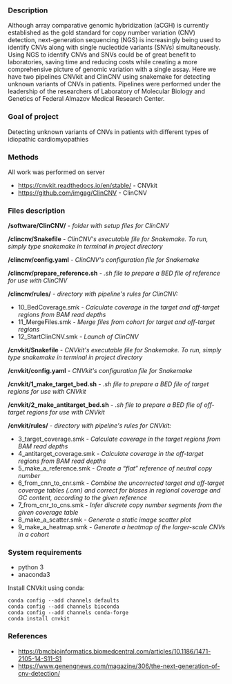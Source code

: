 ### Description
Although array comparative genomic hybridization (aCGH) is currently established as the gold standard for copy number variation (CNV) detection, next-generation sequencing (NGS) is increasingly being used to identify CNVs along with single nucleotide variants (SNVs) simultaneously. Using NGS to identify CNVs and SNVs could be of great benefit to laboratories, saving time and reducing costs while creating a more comprehensive picture of genomic variation with a single assay.
Here we have two pipelines CNVkit and ClinCNV using snakemake for detecting unknown variants of CNVs in patients. Pipelines were performed under the leadership of the researchers of Laboratory of Molecular Biology and Genetics of Federal Almazov Medical Research Center.

### Goal of project
Detecting unknown variants of CNVs in patients with different types of idiopathic cardiomyopathies

### Methods
All work was performed on server
* https://cnvkit.readthedocs.io/en/stable/ - CNVkit
* https://github.com/imgag/ClinCNV - ClinCNV

### Files description
**/software/ClinCNV/** - *folder with setup files for ClinCNV*

**/clincnv/Snakefile** - *ClinCNV's executable file for Snakemake. To run, simply type snakemake in terminal in project directory*

**/clincnv/config.yaml** - *ClinCNV's configuration file for Snakemake*

**/clincnv/prepare_reference.sh** - *.sh file to prepare a BED file of reference for use with ClinCNV*

**/clincnv/rules/** - *directory with pipeline's rules for ClinCNV:*
* 10_BedCoverage.smk - *Calculate coverage in the target and off-target regions from BAM read depths*
* 11_MergeFiles.smk - *Merge files from cohort for target  and off-target regions*
* 12_StartClinCNV.smk - *Launch of ClinCNV*

**/cnvkit/Snakefile** - *CNVkit's executable file for Snakemake. To run, simply type snakemake in terminal in project directory*

**/cnvkit/config.yaml** - *CNVkit's configuration file for Snakemake*

**/cnvkit/1_make_target_bed.sh** - *.sh file to prepare a BED file of target regions for use with CNVkit*

**/cnvkit/2_make_antitarget_bed.sh** - *.sh file to prepare a BED file of off-target regions for use with CNVkit*

**/cnvkit/rules/** - *directory with pipeline's rules for CNVkit:*
* 3_target_coverage.smk - *Calculate coverage in the target regions from BAM read depths*
* 4_antitarget_coverage.smk - *Calculate coverage in the off-target regions from BAM read depths*
* 5_make_a_reference.smk - *Create a “flat” reference of neutral copy number*
* 6_from_cnn_to_cnr.smk - *Combine the uncorrected target and off-target coverage tables (.cnn) and correct for biases in regional coverage and GC content, according to the given reference*
* 7_from_cnr_to_cns.smk - *Infer discrete copy number segments from the given coverage table*
* 8_make_a_scatter.smk - *Generate a static image scatter plot*
* 9_make_a_heatmap.smk - *Generate a heatmap of the larger-scale CNVs in a cohort*

### System requirements
* python 3
* anaconda3

Install CNVkit using conda:
```
conda config --add channels defaults
conda config --add channels bioconda
conda config --add channels conda-forge
conda install cnvkit
```

### References
* https://bmcbioinformatics.biomedcentral.com/articles/10.1186/1471-2105-14-S11-S1
* https://www.genengnews.com/magazine/306/the-next-generation-of-cnv-detection/
